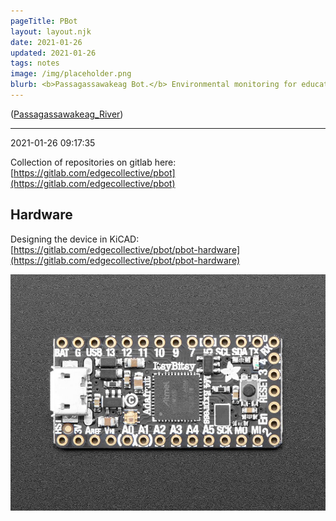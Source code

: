 ```yaml
---
pageTitle: PBot
layout: layout.njk
date: 2021-01-26
updated: 2021-01-26
tags: notes 
image: /img/placeholder.png
blurb: <b>Passagassawakeag Bot.</b> Environmental monitoring for education, farming, water montoring.  Free and Open Source, modular; easy to assemble, easy to deploy, easy to redesign with open source tools.
---
```


([Passagassawakeag_River](https://en.wikipedia.org/wiki/Passagassawakeag_River))

---
2021-01-26 09:17:35


Collection of repositories on gitlab here: [https://gitlab.com/edgecollective/pbot](https://gitlab.com/edgecollective/pbot)

## Hardware

Designing the device in KiCAD: [https://gitlab.com/edgecollective/pbot/pbot-hardware](https://gitlab.com/edgecollective/pbot/pbot-hardware)

![](/img/pbot/itsybitsy.jpg)

